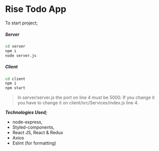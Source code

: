 # Rise Todo App

To start project;

##### Server

```sh
cd server
npm i
node server.js
```

##### Client

```sh
cd client
npm i
npm start
```

> In server/server.js the port on line 4 must be 5000. If you change it you have to change it on client/src/Services/index.js line 4.

***Technologies Used;***

- node-express,
- Styled-components,
- React JS, React & Redux
- Axios
- Eslint (for formatting)


